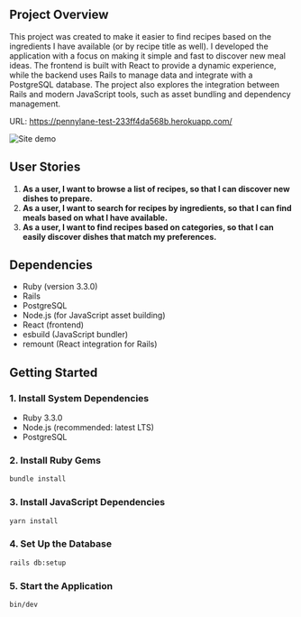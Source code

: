 ## Project Overview

This project was created to make it easier to find recipes based on the ingredients I have available (or by recipe title as well). I developed the application with a focus on making it simple and fast to discover new meal ideas. The frontend is built with React to provide a dynamic experience, while the backend uses Rails to manage data and integrate with a PostgreSQL database. The project also explores the integration between Rails and modern JavaScript tools, such as asset bundling and dependency management.

URL: https://pennylane-test-233ff4da568b.herokuapp.com/

![Site demo](app/assets/images/site.gif)

## User Stories

1. **As a user, I want to browse a list of recipes, so that I can discover new dishes to prepare.**
2. **As a user, I want to search for recipes by ingredients, so that I can find meals based on what I have available.**
3. **As a user, I want to find recipes based on categories, so that I can easily discover dishes that match my preferences.**

## Dependencies

- Ruby (version 3.3.0)
- Rails
- PostgreSQL
- Node.js (for JavaScript asset building)
- React (frontend)
- esbuild (JavaScript bundler)
- remount (React integration for Rails)

## Getting Started

### 1. Install System Dependencies

- Ruby 3.3.0
- Node.js (recommended: latest LTS)
- PostgreSQL

### 2. Install Ruby Gems

```sh
bundle install
```

### 3. Install JavaScript Dependencies

```sh
yarn install
```

### 4. Set Up the Database

```sh
rails db:setup
```

### 5. Start the Application

```sh
bin/dev
```
